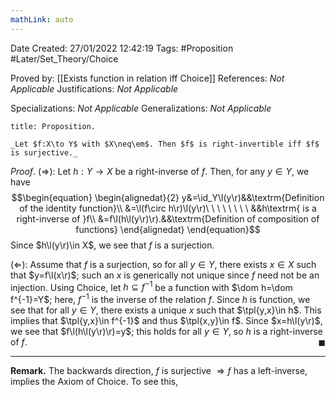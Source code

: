 ```yaml
---
mathLink: auto
---
```


<div class="topSpace"></div>

Date Created: 27/01/2022 12:42:19
Tags: #Proposition #Later/Set_Theory/Choice

Proved by: [[Exists function in relation iff Choice]]
References: _Not Applicable_
Justifications: _Not Applicable_

Specializations: _Not Applicable_
Generalizations: _Not Applicable_

``` ad-Proposition
title: Proposition.

_Let $f:X\to Y$ with $X\neq\em$. Then $f$ is right-invertible iff $f$ is surjective._

```

_Proof_. ($\Rightarrow$): Let $h:Y\to X$ be a right-inverse of $f$. Then, for any $y\in Y$, we have
$$\begin{equation}
    \begin{alignedat}{2}
        y&=\id_Y\l(y\r)&&\textrm{Definition of the identity function}\\
        &=\l(f\circ h\r)\l(y\r)\ \ \ \ \ \ \ \ &&h\textrm{ is a right-inverse of }f\\
        &=f\l(h\l(y\r)\r).&&\textrm{Definition of composition of functions}
    \end{alignedat}
\end{equation}$$
Since $h\l(y\r)\in X$, we see that $f$ is a surjection.

($\Leftarrow$): Assume that $f$ is a surjection, so for all $y\in Y$, there exists $x\in X$ such that $y=f\l(x\r)$; such an $x$ is generically not unique since $f$ need not be an injection. Using Choice, let $h\subseteq f^{-1}$ be a function with $\dom h=\dom f^{-1}=Y$; here, $f^{-1}$ is the inverse of the relation $f$. Since $h$ is function, we see that for all $y\in Y$, there exists a unique $x$ such that $\tpl{y,x}\in h$. This implies that $\tpl{y,x}\in f^{-1}$ and thus $\tpl{x,y}\in f$. Since $x=h\l(y\r)$, we see that $f\l(h\l(y\r)\r)=y$; this holds for all $y\in Y$, so $h$ is a right-inverse of $f$.<span style="float:right;">$\blacksquare$</span>

---

**Remark.** The backwards direction, $f\textrm{ is surjective }\Rightarrow f\textrm{ has a left-inverse}$, implies the Axiom of Choice. To see this, 
